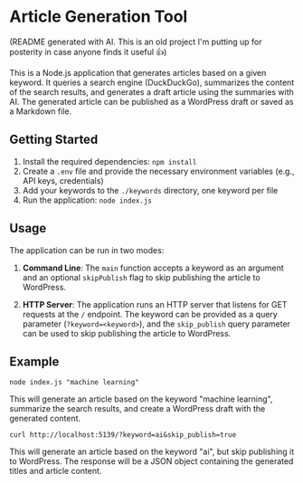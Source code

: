# Article Generation Tool

(README generated with AI. This is an old project I'm putting up for posterity in case anyone finds it useful 👍)

This is a Node.js application that generates articles based on a given keyword. It queries a search engine (DuckDuckGo), summarizes the content of the search results, and generates a draft article using the summaries with AI. The generated article can be published as a WordPress draft or saved as a Markdown file.

## Getting Started

1. Install the required dependencies: `npm install`
2. Create a `.env` file and provide the necessary environment variables (e.g., API keys, credentials)
3. Add your keywords to the `./keywords` directory, one keyword per file
4. Run the application: `node index.js`

## Usage

The application can be run in two modes:

1. **Command Line**: The `main` function accepts a keyword as an argument and an optional `skipPublish` flag to skip publishing the article to WordPress.

2. **HTTP Server**: The application runs an HTTP server that listens for GET requests at the `/` endpoint. The keyword can be provided as a query parameter (`?keyword=<keyword>`), and the `skip_publish` query parameter can be used to skip publishing the article to WordPress.

## Example

```
node index.js "machine learning"
```

This will generate an article based on the keyword "machine learning", summarize the search results, and create a WordPress draft with the generated content.

```
curl http://localhost:5139/?keyword=ai&skip_publish=true
```

This will generate an article based on the keyword "ai", but skip publishing it to WordPress. The response will be a JSON object containing the generated titles and article content.
